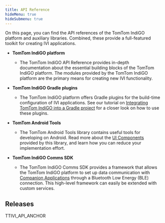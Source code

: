 ```yaml
---
title: API Reference
hideMenu: true
hideSubmenu: true
---
```


On this page, you can find the API references of the TomTom IndiGO platform and auxiliary 
libraries. Combined, these provide a full-featured toolkit for creating IVI applications.

- __TomTom IndiGO platform__
    - The TomTom IndiGO API Reference provides in-depth documentation about the essential building 
      blocks of the TomTom IndiGO platform. The modules provided by the TomTom IndiGO platform are 
      the primary means for creating new IVI functionality.

- __TomTom IndiGO Gradle plugins__
    - The TomTom IndiGO platform offers Gradle plugins for the build-time configuration of IVI 
      applications. See our tutorial on 
      [Integrating TomTom IndiGO into a Gradle project](/tomtom-indigo/documentation/tutorials-and-examples/setup/integrate-tomtom-indigo-into-a-gradle-project) 
      for a closer look on how to use these plugins.

- __TomTom Android Tools__
    - The TomTom Android Tools library contains useful tools for developing on Android. Read more 
      about the [UI Components](/tomtom-indigo/documentation/development/ui-components) provided by 
      this library, and learn how you can reduce your implementation effort.

- __TomTom IndiGO Comms SDK__
    - The TomTom IndiGO Comms SDK provides a framework that allows the TomTom IndiGO platform to 
      set up data communication with 
      [Companion Applications](/tomtom-indigo/documentation/integrating-tomtom-indigo/companion-application) 
      through a Bluetooth Low Energy (BLE) connection. This high-level framework can easily be 
      extended with custom services.

## Releases

TTIVI_API_ANCHOR
